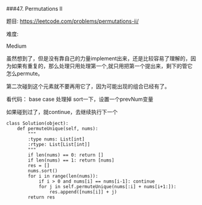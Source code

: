 ###47. Permutations II

题目:
<https://leetcode.com/problems/permutations-ii/>


难度:

Medium 


虽然想到了，但是没有靠自己的力量implement出来，还是比较容易了理解的，因为如果有重复的，那么处理只用处理第一个,就只用把第一个提出来，剩下的管它怎么permute。

第二次碰到这个元素就不要再用它了，因为可能出现的组合已经有了。


看代码：
base case 处理掉
sort一下，设置一个prevNum变量

如果碰到过了，就continue，去继续执行下一个


```
class Solution(object):
    def permuteUnique(self, nums):
        """
        :type nums: List[int]
        :rtype: List[List[int]]
        """
        if len(nums) == 0: return []
        if len(nums) == 1: return [nums]
        res = []
        nums.sort()
        for i in range(len(nums)):
            if i > 0 and nums[i] == nums[i-1]: continue
            for j in self.permuteUnique(nums[:i] + nums[i+1:]):
                res.append([nums[i]] + j)
        return res
```


